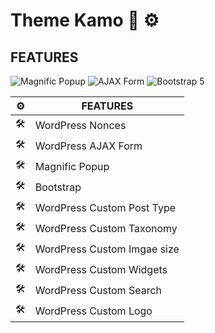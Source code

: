 # Theme Kamo :art: :gear:

## FEATURES

![Magnific Popup](https://img.shields.io/badge/Magnific-Popup-green)
![AJAX Form](https://img.shields.io/badge/AJAX-Form-blue)
![Bootstrap 5](https://img.shields.io/badge/5-Bootstrap-blueviolet)


| :gear: |FEATURES   |  
|---|---|
|:hammer_and_wrench:   |WordPress Nonces   |   |:hammer_and_wrench:   |WordPress Custom Menu   | 
|:hammer_and_wrench:   |WordPress AJAX Form   |  |:hammer_and_wrench:   |WordPress Custom Menu   | 
|:hammer_and_wrench:   |Magnific Popup   |
|:hammer_and_wrench:   |Bootstrap   |    
|:hammer_and_wrench:   |WordPress Custom Post Type   |   
|:hammer_and_wrench:   |WordPress Custom Taxonomy   |   
|:hammer_and_wrench:   |WordPress Custom Imgae size   | 
|:hammer_and_wrench:   |WordPress Custom Widgets   |   
|:hammer_and_wrench:   |WordPress Custom Search   |   
|:hammer_and_wrench:   |WordPress Custom Logo   |   
